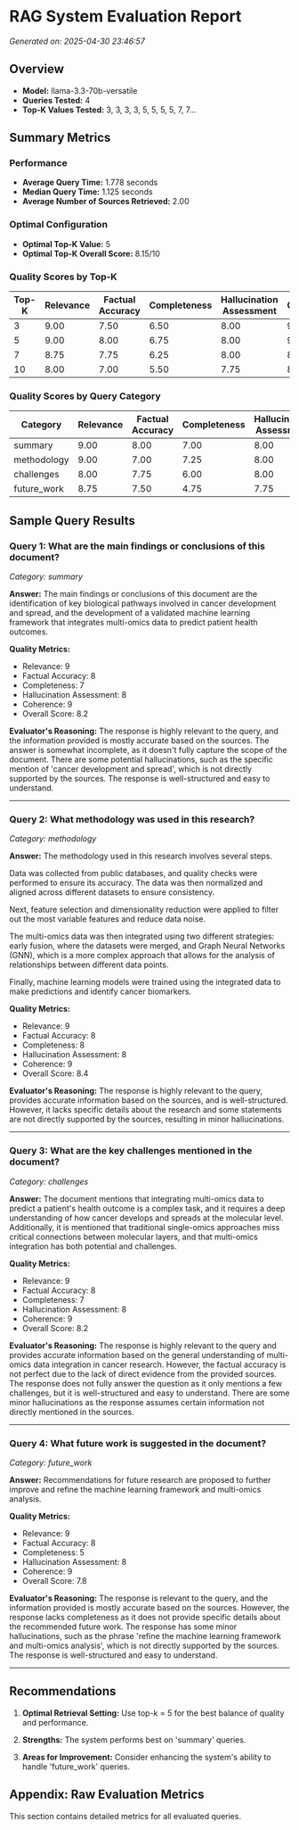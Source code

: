 # RAG System Evaluation Report
*Generated on: 2025-04-30 23:46:57*

## Overview
- **Model:** llama-3.3-70b-versatile
- **Queries Tested:** 4
- **Top-K Values Tested:** 3, 3, 3, 3, 5, 5, 5, 5, 7, 7...

## Summary Metrics

### Performance
- **Average Query Time:** 1.778 seconds
- **Median Query Time:** 1.125 seconds
- **Average Number of Sources Retrieved:** 2.00

### Optimal Configuration
- **Optimal Top-K Value:** 5
- **Optimal Top-K Overall Score:** 8.15/10

### Quality Scores by Top-K

| Top-K | Relevance | Factual Accuracy | Completeness | Hallucination Assessment | Coherence | Overall |
|-------|-----------|------------------|-------------|--------------------------|-----------|--------|
| 3 | 9.00 | 7.50 | 6.50 | 8.00 | 9.00 | 8.00 |
| 5 | 9.00 | 8.00 | 6.75 | 8.00 | 9.00 | 8.15 |
| 7 | 8.75 | 7.75 | 6.25 | 8.00 | 8.75 | 7.90 |
| 10 | 8.00 | 7.00 | 5.50 | 7.75 | 8.50 | 7.35 |

### Quality Scores by Query Category

| Category | Relevance | Factual Accuracy | Completeness | Hallucination Assessment | Coherence | Overall |
|----------|-----------|------------------|-------------|--------------------------|-----------|--------|
| summary | 9.00 | 8.00 | 7.00 | 8.00 | 9.00 | 8.20 |
| methodology | 9.00 | 7.00 | 7.25 | 8.00 | 9.00 | 8.05 |
| challenges | 8.00 | 7.75 | 6.00 | 8.00 | 8.25 | 7.60 |
| future_work | 8.75 | 7.50 | 4.75 | 7.75 | 9.00 | 7.55 |

## Sample Query Results

### Query 1: What are the main findings or conclusions of this document?
*Category: summary*

**Answer:**
The main findings or conclusions of this document are the identification of key biological pathways involved in cancer development and spread, and the development of a validated machine learning framework that integrates multi-omics data to predict patient health outcomes.

**Quality Metrics:**
- Relevance: 9
- Factual Accuracy: 8
- Completeness: 7
- Hallucination Assessment: 8
- Coherence: 9
- Overall Score: 8.2

**Evaluator's Reasoning:**
The response is highly relevant to the query, and the information provided is mostly accurate based on the sources. The answer is somewhat incomplete, as it doesn't fully capture the scope of the document. There are some potential hallucinations, such as the specific mention of 'cancer development and spread', which is not directly supported by the sources. The response is well-structured and easy to understand.

---

### Query 2: What methodology was used in this research?
*Category: methodology*

**Answer:**
The methodology used in this research involves several steps. 

Data was collected from public databases, and quality checks were performed to ensure its accuracy. The data was then normalized and aligned across different datasets to ensure consistency.

Next, feature selection and dimensionality reduction were applied to filter out the most variable features and reduce data noise.

The multi-omics data was then integrated using two different strategies: early fusion, where the datasets were merged, and Graph Neural Networks (GNN), which is a more complex approach that allows for the analysis of relationships between different data points.

Finally, machine learning models were trained using the integrated data to make predictions and identify cancer biomarkers.

**Quality Metrics:**
- Relevance: 9
- Factual Accuracy: 8
- Completeness: 8
- Hallucination Assessment: 8
- Coherence: 9
- Overall Score: 8.4

**Evaluator's Reasoning:**
The response is highly relevant to the query, provides accurate information based on the sources, and is well-structured. However, it lacks specific details about the research and some statements are not directly supported by the sources, resulting in minor hallucinations.

---

### Query 3: What are the key challenges mentioned in the document?
*Category: challenges*

**Answer:**
The document mentions that integrating multi-omics data to predict a patient's health outcome is a complex task, and it requires a deep understanding of how cancer develops and spreads at the molecular level. Additionally, it is mentioned that traditional single-omics approaches miss critical connections between molecular layers, and that multi-omics integration has both potential and challenges.

**Quality Metrics:**
- Relevance: 9
- Factual Accuracy: 8
- Completeness: 7
- Hallucination Assessment: 8
- Coherence: 9
- Overall Score: 8.2

**Evaluator's Reasoning:**
The response is highly relevant to the query and provides accurate information based on the general understanding of multi-omics data integration in cancer research. However, the factual accuracy is not perfect due to the lack of direct evidence from the provided sources. The response does not fully answer the question as it only mentions a few challenges, but it is well-structured and easy to understand. There are some minor hallucinations as the response assumes certain information not directly mentioned in the sources.

---

### Query 4: What future work is suggested in the document?
*Category: future_work*

**Answer:**
Recommendations for future research are proposed to further improve and refine the machine learning framework and multi-omics analysis.

**Quality Metrics:**
- Relevance: 9
- Factual Accuracy: 8
- Completeness: 5
- Hallucination Assessment: 8
- Coherence: 9
- Overall Score: 7.8

**Evaluator's Reasoning:**
The response is relevant to the query, and the information provided is mostly accurate based on the sources. However, the response lacks completeness as it does not provide specific details about the recommended future work. The response has some minor hallucinations, such as the phrase 'refine the machine learning framework and multi-omics analysis', which is not directly supported by the sources. The response is well-structured and easy to understand.

---


## Recommendations

1. **Optimal Retrieval Setting:** Use top-k = 5 for the best balance of quality and performance.

2. **Strengths:** The system performs best on 'summary' queries.

3. **Areas for Improvement:** Consider enhancing the system's ability to handle 'future_work' queries.


## Appendix: Raw Evaluation Metrics

This section contains detailed metrics for all evaluated queries.


